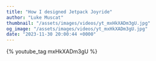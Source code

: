 ```yaml
---
title: "How I designed Jetpack Joyride"
author: "Luke Muscat"
thumbnail: "/assets/images/videos/yt_mxHkXADm3gU.jpg"
og_image: "/assets/images/videos/yt_mxHkXADm3gU.jpg"
date: "2023-11-30 20:00:44 +0000"
---
```


{% youtube_tag mxHkXADm3gU %}
